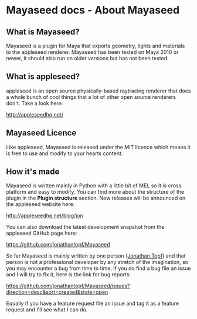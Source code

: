 Mayaseed docs - About Mayaseed
=============



What is Mayaseed?
-----------------

Mayaseed is a plugin for Maya that exports geometry, lights and materials to the appleseed renderer. Mayaseed has been tested on Maya 2010 or newer, it should also run on older versions but has not been tested.

What is appleseed?
------------------

appleseed is an open source physically-based raytracing renderer that does a whole bunch of cool things that a lot of other open source renderers don't. Take a look here:

http://appleseedhq.net/

Mayaseed Licence
----------------

Like appleseed, Mayaseed is released under the MIT licence which means it is free to use and modify to your hearts content.

How it's made
-------------

Mayaseed is written mainly in Python with a little bit of MEL so it is cross platform and easy to modify. You can find more about the structure of the plugin in the **Plugin structure** section. New releases will be announced on the appleseed website here:

http://appleseedhq.net/blog/jon

You can also download the latest development snapshot from the appleseed GitHub page here:

https://github.com/jonathantopf/Mayaseed

So far Mayaseed is mainly written by one person ([Jonathan Topf](http://www.jonathantopf.com/)) and that person is not a professional developer by any stretch of the imagination, so you may encounter a bug from time to time. If you do find a bug file an issue and I will try to fix it, here is the link for bug reports:

https://github.com/jonathantopf/Mayaseed/issues?direction=desc&sort=created&state=open

Equally if you have a feature request file an issue and tag it as a feature request and I'll see what I can do.
